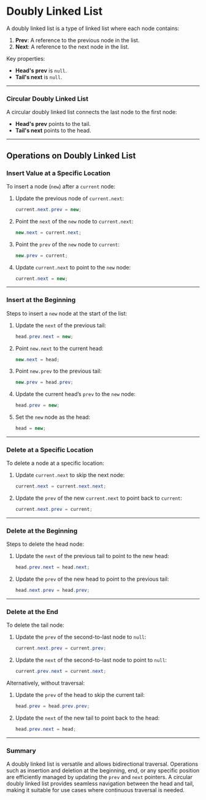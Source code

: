 # **Doubly Linked List**

A doubly linked list is a type of linked list where each node contains:

1. **Prev**: A reference to the previous node in the list.
2. **Next**: A reference to the next node in the list.

Key properties:

- **Head's prev** is `null`.
- **Tail's next** is `null`.

---

### **Circular Doubly Linked List**

A circular doubly linked list connects the last node to the first node:

- **Head's prev** points to the tail.
- **Tail's next** points to the head.

---

## **Operations on Doubly Linked List**

### **Insert Value at a Specific Location**

To insert a node (`new`) after a `current` node:

1. Update the previous node of `current.next`:
    
    ```java
    current.next.prev = new;
    ```
    
2. Point the `next` of the `new` node to `current.next`:
    
    ```java
    new.next = current.next;
    ```
    
3. Point the `prev` of the `new` node to `current`:
    
    ```java
    new.prev = current;
    ```
    
4. Update `current.next` to point to the `new` node:
    
    ```java
    current.next = new;
    ```
    

---

### **Insert at the Beginning**

Steps to insert a `new` node at the start of the list:

1. Update the `next` of the previous tail:
    
    ```java
    head.prev.next = new;
    ```
    
2. Point `new.next` to the current head:
    
    ```java
    new.next = head;
    ```
    
3. Point `new.prev` to the previous tail:
    
    ```java
    new.prev = head.prev;
    ```
    
4. Update the current head’s `prev` to the `new` node:
    
    ```java
    head.prev = new;
    ```
    
5. Set the `new` node as the head:
    
    ```java
    head = new;
    ```
    

---

### **Delete at a Specific Location**

To delete a node at a specific location:

1. Update `current.next` to skip the next node:
    
    ```java
    current.next = current.next.next;
    ```
    
2. Update the `prev` of the new `current.next` to point back to `current`:
    
    ```java
    current.next.prev = current;
    ```
    

---

### **Delete at the Beginning**

Steps to delete the head node:

1. Update the `next` of the previous tail to point to the new head:
    
    ```java
    head.prev.next = head.next;
    ```
    
2. Update the `prev` of the new head to point to the previous tail:
    
    ```java
    head.next.prev = head.prev;
    ```
    

---

### **Delete at the End**

To delete the tail node:

1. Update the `prev` of the second-to-last node to `null`:
    
    ```java
    current.next.prev = current.prev;
    ```
    
2. Update the `next` of the second-to-last node to point to `null`:
    
    ```java
    current.prev.next = current.next;
    ```
    

Alternatively, without traversal:

1. Update the `prev` of the head to skip the current tail:
    
    ```java
    head.prev = head.prev.prev;
    ```
    
2. Update the `next` of the new tail to point back to the head:
    
    ```java
    head.prev.next = head;
    ```
    

---

### **Summary**

A doubly linked list is versatile and allows bidirectional traversal. Operations such as insertion and deletion at the beginning, end, or any specific position are efficiently managed by updating the `prev` and `next` pointers. A circular doubly linked list provides seamless navigation between the head and tail, making it suitable for use cases where continuous traversal is needed.

